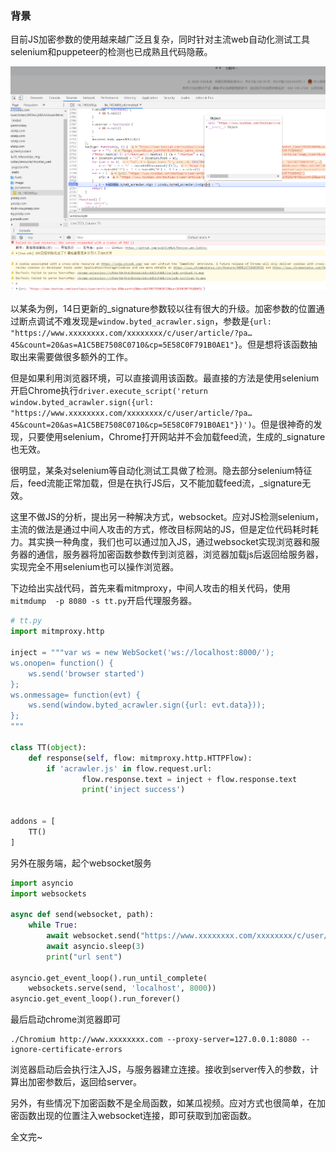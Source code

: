 ### 背景

目前JS加密参数的使用越来越广泛且复杂，同时针对主流web自动化测试工具selenium和puppeteer的检测也已成熟且代码隐蔽。

![](../assets/images/20200228/0.png)

以某条为例，14日更新的_signature参数较以往有很大的升级。加密参数的位置通过断点调试不难发现是`window.byted_acrawler.sign`，参数是`{url: "https://www.xxxxxxxx.com/xxxxxxxx/c/user/article/?pa…45&count=20&as=A1C5BE7508C0710&cp=5E58C0F791B0AE1"}`。但是想将该函数抽取出来需要做很多额外的工作。

但是如果利用浏览器环境，可以直接调用该函数。最直接的方法是使用selenium开启Chrome执行`driver.execute_script('return window.byted_acrawler.sign({url: "https://www.xxxxxxxx.com/xxxxxxxx/c/user/article/?pa…45&count=20&as=A1C5BE7508C0710&cp=5E58C0F791B0AE1"})')`。但是很神奇的发现，只要使用selenium，Chrome打开网站并不会加载feed流，生成的_signature也无效。

很明显，某条对selenium等自动化测试工具做了检测。隐去部分selenium特征后，feed流能正常加载，但是在执行JS后，又不能加载feed流，_signature无效。

这里不做JS的分析，提出另一种解决方式，websocket。应对JS检测selenium，主流的做法是通过中间人攻击的方式，修改目标网站的JS，但是定位代码耗时耗力。其实换一种角度，我们也可以通过加入JS，通过websocket实现浏览器和服务器的通信，服务器将加密函数参数传到浏览器，浏览器加载js后返回给服务器，实现完全不用selenium也可以操作浏览器。

下边给出实战代码，首先来看mitmproxy，中间人攻击的相关代码，使用`mitmdump  -p 8080 -s tt.py`开启代理服务器。

```python
# tt.py
import mitmproxy.http

inject = """var ws = new WebSocket('ws://localhost:8000/');
ws.onopen= function() {
    ws.send('browser started')
};
ws.onmessage= function(evt) {
    ws.send(window.byted_acrawler.sign({url: evt.data}));
};
"""

class TT(object):
    def response(self, flow: mitmproxy.http.HTTPFlow):
        if 'acrawler.js' in flow.request.url:
                flow.response.text = inject + flow.response.text
                print('inject success')


addons = [
    TT()
]
```

另外在服务端，起个websocket服务

```python
import asyncio
import websockets

async def send(websocket, path):
    while True:
        await websocket.send("https://www.xxxxxxxx.com/xxxxxxxx/c/user/article/?page_type=1&user_id=5954781019&max_behot_time=1582778326&count=20&as=A1E58E3517D5422&cp=5E5745D432429E1")
        await asyncio.sleep(3)
        print("url sent")

asyncio.get_event_loop().run_until_complete(
    websockets.serve(send, 'localhost', 8000))
asyncio.get_event_loop().run_forever()
```

最后启动chrome浏览器即可

```
./Chromium http://www.xxxxxxxx.com --proxy-server=127.0.0.1:8080 --ignore-certificate-errors
```

浏览器启动后会执行注入JS，与服务器建立连接。接收到server传入的参数，计算出加密参数后，返回给server。

另外，有些情况下加密函数不是全局函数，如某瓜视频。应对方式也很简单，在加密函数出现的位置注入websocket连接，即可获取到加密函数。

全文完~